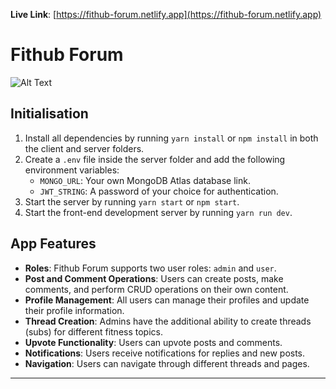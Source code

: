 **Live Link**: [https://fithub-forum.netlify.app](https://fithub-forum.netlify.app)


# Fithub Forum

![Alt Text]( https://firebasestorage.googleapis.com/v0/b/img-upload-7d368.appspot.com/o/Reddit%20Clone.jpg?alt=media&token=8783248c-25f1-45ed-9aff-9d33790dd4fa
)
## Initialisation

1. Install all dependencies by running `yarn install` or `npm install` in both the client and server folders.
2. Create a `.env` file inside the server folder and add the following environment variables:
   - `MONGO_URL`: Your own MongoDB Atlas database link.
   - `JWT_STRING`: A password of your choice for authentication.
3. Start the server by running `yarn start` or `npm start`.
4. Start the front-end development server by running `yarn run dev`.

## App Features

- **Roles**: Fithub Forum supports two user roles: `admin` and `user`.
- **Post and Comment Operations**: Users can create posts, make comments, and perform CRUD operations on their own content.
- **Profile Management**: All users can manage their profiles and update their profile information.
- **Thread Creation**: Admins have the additional ability to create threads (subs) for different fitness topics.
- **Upvote Functionality**: Users can upvote posts and comments.
- **Notifications**: Users receive notifications for replies and new posts.
- **Navigation**: Users can navigate through different threads and pages.

---

